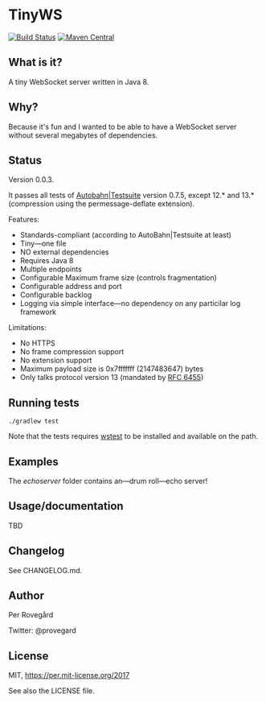# TinyWS

[![Build Status](https://travis-ci.org/provegard/tinyws.svg?branch=master)](https://travis-ci.org/provegard/tinyws)
[![Maven Central](https://maven-badges.herokuapp.com/maven-central/com.programmaticallyspeaking/tinyws/badge.svg)](https://maven-badges.herokuapp.com/maven-central/com.programmaticallyspeaking/tinyws)

## What is it?

A tiny WebSocket server written in Java 8.

## Why?

Because it's fun and I wanted to be able to have a WebSocket server without
several megabytes of dependencies.

## Status

Version 0.0.3.

It passes all tests of [Autobahn|Testsuite](https://github.com/crossbario/autobahn-testsuite) version
0.7.5, except 12.\* and 13.\* (compression using the permessage-deflate extension).

Features:

* Standards-compliant (according to AutoBahn|Testsuite at least)
* Tiny&mdash;one file
* NO external dependencies
* Requires Java 8
* Multiple endpoints
* Configurable Maximum frame size (controls fragmentation)
* Configurable address and port
* Configurable backlog
* Logging via simple interface&mdash;no dependency on any particilar log framework

Limitations:

* No HTTPS
* No frame compression support
* No extension support
* Maximum payload size is 0x7fffffff (2147483647) bytes
* Only talks protocol version 13 (mandated by [RFC 6455](https://tools.ietf.org/html/rfc6455))

## Running tests

    ./gradlew test
    
Note that the tests requires [wstest](https://github.com/crossbario/autobahn-testsuite) to be
installed and available on the path.
    
## Examples

The _echoserver_ folder contains an&mdash;drum roll&mdash;echo server!

## Usage/documentation

TBD

## Changelog

See CHANGELOG.md.

## Author

Per Rovegård

Twitter: @provegard

## License

MIT, https://per.mit-license.org/2017

See also the LICENSE file.


